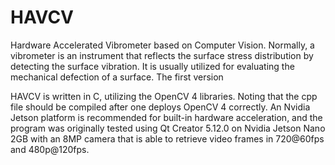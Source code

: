 # HAVCV
Hardware Accelerated Vibrometer based on Computer Vision. Normally, a vibrometer is an instrument that reflects the surface stress distribution by detecting the surface vibration. It is usually utilized for evaluating the mechanical defection of a surface. The first version

HAVCV is written in C, utilizing the OpenCV 4 libraries. Noting that the cpp file should be compiled after one deploys OpenCV 4 correctly. An Nvidia Jetson platform is recommended for built-in hardware acceleration, and the program was originally tested using Qt Creator 5.12.0 on Nvidia Jetson Nano 2GB with an 8MP camera that is able to retrieve video frames in 720@60fps and 480p@120fps.



